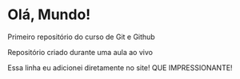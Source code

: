 # Olá, Mundo!
 Primeiro repositório do curso de Git e Github

 Repositório criado durante uma aula ao vivo

Essa linha eu adicionei diretamente no site! QUE IMPRESSIONANTE!
